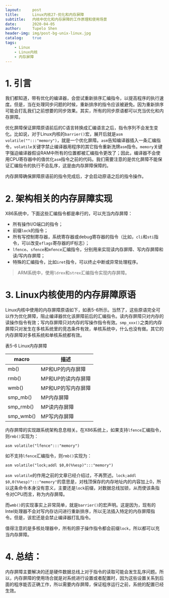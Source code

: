 ```yaml
---
layout:     post
title:      Linux内核27-优化和内存屏障
subtitle:   内核中优化和内存屏障的工作原理和使用场景
date:       2020-04-05
author:     Tupelo Shen
header-img: img/post-bg-unix-linux.jpg
catalog:    true
tags:
    - Linux
    - Linux内核
    - 内存屏障
---
```


# 1. 引言

我们都知道，带有优化的编译器，会尝试重新排序汇编指令，以提高程序的执行速度。但是，当在处理同步问题的时候，重新排序的指令应该被避免。因为重新排序可能会打乱我们之前想要的同步效果。其实，所有的同步原语都可以充当优化和内存屏障。

优化屏障保证屏障原语前后的C语言转换成汇编语言之后，指令序列不会发生变化。比如说，对于Linux内核的`barrier()`宏，展开后就是`asm volatile("":::"memory")`，就是一个优化屏障。`asm`告知编译器插入一条汇编指令，`volatile`关键字禁止编译器用程序的其它指令重新洗牌`asm`指令。`memory`关键字强迫编译器假设RAM中所有的位置都被汇编指令更改了；因此，编译器不会使用CPU寄存器中的值优化`asm`指令之前的代码。我们需要注意的是优化屏障不能保证汇编指令的执行不会乱序，这是由内存屏障保障的。

内存屏障确保屏障原语前的指令完成后，才会启动原语之后的指令操作。

# 2. 架构相关的内存屏障实现

X86系统中，下面这些汇编指令都是串行的，可以充当内存屏障：

* 所有操作I/O端口的指令；
* 前缀`lock`的指令；
* 所有写控制寄存器，系统寄存器或debug寄存器的指令（比如，`cli`和`sti`指令，可以改变`eflags`寄存器的IF标志）；
* `lfence`、`sfence`和`mfence`汇编指令，分别用来实现读内存屏障、写内存屏障和读/写内存屏障；
* 特殊的汇编指令，比如`iret`指令，可以终止中断或异常处理程序。

> ARM系统中，使用`ldrex`和`strex`汇编指令实现内存屏障。

# 3. Linux内核使用的内存屏障原语

Linux内核中使用的内存屏障原语如下，如表5-6所示。当然了，这些原语完全可以作为优化屏障，阻止编译器优化该屏障前后的汇编指令。读内存屏障只对内存的读操作指令有效；写内存屏障只对内存的写操作指令有效。`smp_xxx()`之类的内存屏障只对发生在多核系统里的竞态条件有效，单核系统中，什么也没有做。其它的内存屏障对多核系统和单核系统都有效。

表5-6 Linux内存屏障

| macro | 描述 |
| ----- | ---- |
| mb()      | MP和UP的内存屏障 |
| rmb()     | MP和UP的读内存屏障 |
| wmb()     | MP和UP的写内存屏障 |
| smp_mb()  | MP内存屏障 |
| smp_rmb() | MP读内存屏障 |
| smp_wmb() | MP写内存屏障 |

内存屏障的实现跟系统架构息息相关。在X86系统上，如果支持`lfence`汇编指令，则`rmb()`实现为：

    asm volatile("lfence":::"memory")

如不支持`lfence`汇编指令，则`rmb()`实现为：

    asm volatile("lock;addl $0,0(%%esp)":::"memory")

`asm volatile`的作用之前的文章已经介绍过，不再赘述。`lock;addl $0,0(%%esp)":::"memory"`的意思是，对栈顶保存的内存地址内的内容加上0，所以这条命令本身没有意义，主要还是`lock`前缀，对数据总线加锁，从而使该条指令对CPU而言，称为内存屏障。

而`wmb()`的实现事实上非常简单，就是`barrier()`的宏声明。这是因为，现有的Intel处理器不会对写内存访问进行重新排序，所以无法插入特定的内存屏障指令。但是，该宏还是会禁止编译器打乱指令。

值得注意的是多核处理器中，所有的原子操作指令都会前缀`lock`，所以都可以充当内存屏障。

# 4. 总结：

内存屏障主要解决的还是硬件数据总线上对于指令的读取可能会发生乱序问题。所以，内存屏障的使用场合就是对系统进行设置或者配置时，因为这些设置关系到后面的程序能否正确工作，所以需要内存屏障，保证程序运行之前，系统的配置已经生效。